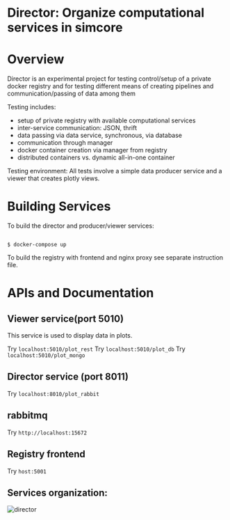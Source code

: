 # Director: Organize computational services in simcore


Overview
========

Director is an experimental project for testing control/setup of a private docker registry and for testing different means of creating pipelines and communication/passing of data among them

Testing includes:
* setup of private registry with available computational services
* inter-service communication: JSON, thrift
* data passing via data service, synchronous, via database
* communication through manager
* docker container creation via manager from registry
* distributed containers vs. dynamic all-in-one container

Testing environment:
All tests involve a simple data producer service and a viewer that creates plotly views.


 Building Services
 =================
To build the director and producer/viewer services:

<code>
$ docker-compose up
</code>

To build the registry with frontend and nginx proxy see separate instruction file.

APIs and Documentation
======================
 
## Viewer service(port 5010)
 
This service is used to display data in plots.
 
Try `localhost:5010/plot_rest`
Try `localhost:5010/plot_db`
Try `localhost:5010/plot_mongo`
 
## Director service (port 8011)

Try `localhost:8010/plot_rabbit`

## rabbitmq

Try `http://localhost:15672`

## Registry frontend

Try `host:5001`

## Services organization:

![director](/images/director.png)
